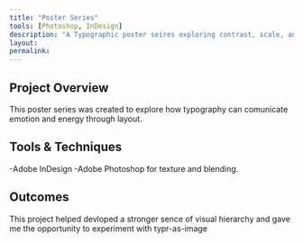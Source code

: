 ```yaml
---
title: "Poster Series"
tools: [Photoshop, InDesign]
description: "A Typographic poster seires exploring contrast, scale, and rhythm."
layout:
permalink:
---
```


## Project Overview

This poster series was created to explore how 
typography can comunicate emotion and energy through layout.

## Tools & Techniques 

-Adobe InDesign 
-Adobe Photoshop for texture and blending.

## Outcomes

This project helped devloped a stronger sence of visual hierarchy and gave me the opportunity to experiment with typr-as-image
